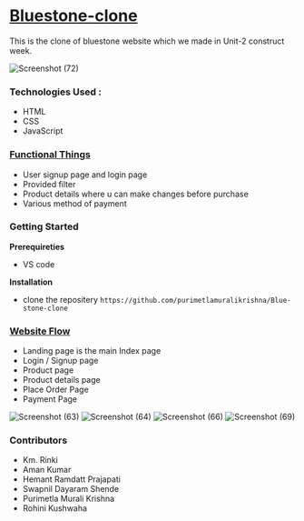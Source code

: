 # **[Bluestone-clone](https://www.bluestone.com/?utm_campaign=&utm_medium=cpc&utm_source=google&gclid=CjwKCAjwi6WSBhA-EiwA6Niok1Q5QtgqthRoELk9b7c0p5u9SngCACi8wqbTN7CIIJ8kXeCd9tNP6RoCCOEQAvD_BwE)**

This is the clone of bluestone website which we made in Unit-2 construct week.

![Screenshot (72)](https://user-images.githubusercontent.com/86877385/161432456-f30dc49f-558b-4e64-a768-89b064dd73d7.png)

### Technologies Used : 

- HTML
- CSS 
- JavaScript

### **[Functional Things](https://github.com/purimetlamuralikrishna/Blue-stone-clone/#functional-things)**

- User signup page and login page
- Provided filter
- Product details where u can make changes before purchase
- Various method of payment

### **Getting Started**

**Prerequireties**
 
-    VS code

**Installation**

- clone the repositery
`https://github.com/purimetlamuralikrishna/Blue-stone-clone`

### [Website Flow](https://github.com/purimetlamuralikrishna/Blue-stone-clone/#website-flow)

- Landing page is the main Index page 
- Login / Signup page
- Product page
- Product details page
- Place Order Page
- Payment Page

![Screenshot (63)](https://user-images.githubusercontent.com/86877385/161432495-6735824f-ecad-4f36-8417-4e56570e3b91.png)
![Screenshot (64)](https://user-images.githubusercontent.com/86877385/161432516-167ebfbc-d70d-4ae8-988f-a08fce662062.png)
![Screenshot (66)](https://user-images.githubusercontent.com/86877385/161432532-928fe189-1e3d-49ed-8314-407d0521b5c4.png)
![Screenshot (69)](https://user-images.githubusercontent.com/86877385/161432569-c9e9e90d-f588-4f85-baef-3440ad61ecd5.png)

### **Contributors**

- Km. Rinki
- Aman Kumar
- Hemant Ramdatt Prajapati
- Swapnil Dayaram Shende
- Purimetla Murali Krishna
- Rohini Kushwaha

